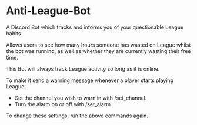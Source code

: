 # Anti-League-Bot
A Discord Bot which tracks and informs you of your questionable League habits


Allows users to see how many hours someone has wasted on League whilst the bot was running, as well as whether they are currently wasting their free time.


This Bot will always track League activity so long as it is online.


To make it send a warning message whenever a player starts playing League:
- Set the channel you wish to warn in with /set_channel.
- Turn the alarm on or off with /set_alarm.

To change these settings, run the above commands again.
